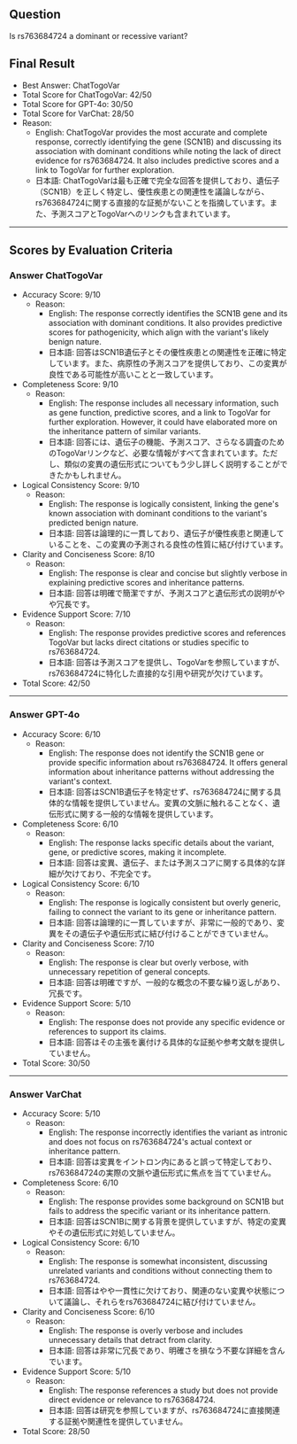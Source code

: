 ## Question

Is rs763684724 a dominant or recessive variant?

## Final Result

- Best Answer: ChatTogoVar
- Total Score for ChatTogoVar: 42/50
- Total Score for GPT-4o: 30/50
- Total Score for VarChat: 28/50
- Reason:
  - English: ChatTogoVar provides the most accurate and complete response, correctly identifying the gene (SCN1B) and discussing its association with dominant conditions while noting the lack of direct evidence for rs763684724. It also includes predictive scores and a link to TogoVar for further exploration.
  - 日本語: ChatTogoVarは最も正確で完全な回答を提供しており、遺伝子（SCN1B）を正しく特定し、優性疾患との関連性を議論しながら、rs763684724に関する直接的な証拠がないことを指摘しています。また、予測スコアとTogoVarへのリンクも含まれています。

---

## Scores by Evaluation Criteria

### Answer ChatTogoVar
- Accuracy Score: 9/10
  - Reason: 
    - English: The response correctly identifies the SCN1B gene and its association with dominant conditions. It also provides predictive scores for pathogenicity, which align with the variant's likely benign nature.
    - 日本語: 回答はSCN1B遺伝子とその優性疾患との関連性を正確に特定しています。また、病原性の予測スコアを提供しており、この変異が良性である可能性が高いことと一致しています。
- Completeness Score: 9/10
  - Reason: 
    - English: The response includes all necessary information, such as gene function, predictive scores, and a link to TogoVar for further exploration. However, it could have elaborated more on the inheritance pattern of similar variants.
    - 日本語: 回答には、遺伝子の機能、予測スコア、さらなる調査のためのTogoVarリンクなど、必要な情報がすべて含まれています。ただし、類似の変異の遺伝形式についてもう少し詳しく説明することができたかもしれません。
- Logical Consistency Score: 9/10
  - Reason: 
    - English: The response is logically consistent, linking the gene's known association with dominant conditions to the variant's predicted benign nature.
    - 日本語: 回答は論理的に一貫しており、遺伝子が優性疾患と関連していることを、この変異の予測される良性の性質に結び付けています。
- Clarity and Conciseness Score: 8/10
  - Reason: 
    - English: The response is clear and concise but slightly verbose in explaining predictive scores and inheritance patterns.
    - 日本語: 回答は明確で簡潔ですが、予測スコアと遺伝形式の説明がやや冗長です。
- Evidence Support Score: 7/10
  - Reason: 
    - English: The response provides predictive scores and references TogoVar but lacks direct citations or studies specific to rs763684724.
    - 日本語: 回答は予測スコアを提供し、TogoVarを参照していますが、rs763684724に特化した直接的な引用や研究が欠けています。
- Total Score: 42/50

---

### Answer GPT-4o
- Accuracy Score: 6/10
  - Reason: 
    - English: The response does not identify the SCN1B gene or provide specific information about rs763684724. It offers general information about inheritance patterns without addressing the variant's context.
    - 日本語: 回答はSCN1B遺伝子を特定せず、rs763684724に関する具体的な情報を提供していません。変異の文脈に触れることなく、遺伝形式に関する一般的な情報を提供しています。
- Completeness Score: 6/10
  - Reason: 
    - English: The response lacks specific details about the variant, gene, or predictive scores, making it incomplete.
    - 日本語: 回答は変異、遺伝子、または予測スコアに関する具体的な詳細が欠けており、不完全です。
- Logical Consistency Score: 6/10
  - Reason: 
    - English: The response is logically consistent but overly generic, failing to connect the variant to its gene or inheritance pattern.
    - 日本語: 回答は論理的に一貫していますが、非常に一般的であり、変異をその遺伝子や遺伝形式に結び付けることができていません。
- Clarity and Conciseness Score: 7/10
  - Reason: 
    - English: The response is clear but overly verbose, with unnecessary repetition of general concepts.
    - 日本語: 回答は明確ですが、一般的な概念の不要な繰り返しがあり、冗長です。
- Evidence Support Score: 5/10
  - Reason: 
    - English: The response does not provide any specific evidence or references to support its claims.
    - 日本語: 回答はその主張を裏付ける具体的な証拠や参考文献を提供していません。
- Total Score: 30/50

---

### Answer VarChat
- Accuracy Score: 5/10
  - Reason: 
    - English: The response incorrectly identifies the variant as intronic and does not focus on rs763684724's actual context or inheritance pattern.
    - 日本語: 回答は変異をイントロン内にあると誤って特定しており、rs763684724の実際の文脈や遺伝形式に焦点を当てていません。
- Completeness Score: 6/10
  - Reason: 
    - English: The response provides some background on SCN1B but fails to address the specific variant or its inheritance pattern.
    - 日本語: 回答はSCN1Bに関する背景を提供していますが、特定の変異やその遺伝形式に対処していません。
- Logical Consistency Score: 6/10
  - Reason: 
    - English: The response is somewhat inconsistent, discussing unrelated variants and conditions without connecting them to rs763684724.
    - 日本語: 回答はやや一貫性に欠けており、関連のない変異や状態について議論し、それらをrs763684724に結び付けていません。
- Clarity and Conciseness Score: 6/10
  - Reason: 
    - English: The response is overly verbose and includes unnecessary details that detract from clarity.
    - 日本語: 回答は非常に冗長であり、明確さを損なう不要な詳細を含んでいます。
- Evidence Support Score: 5/10
  - Reason: 
    - English: The response references a study but does not provide direct evidence or relevance to rs763684724.
    - 日本語: 回答は研究を参照していますが、rs763684724に直接関連する証拠や関連性を提供していません。
- Total Score: 28/50